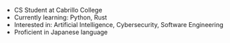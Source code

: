 - CS Student at Cabrillo College
- Currently learning: Python, Rust
- Interested in: Artificial Intelligence,
    Cybersecurity, Software Engineering
- Proficient in Japanese language
